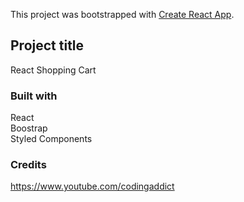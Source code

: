 This project was bootstrapped with [Create React App](https://github.com/facebook/create-react-app).

## Project title

React Shopping Cart

### Built with

React <br>
Boostrap <br>
Styled Components <br>

### Credits

https://www.youtube.com/codingaddict
